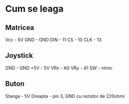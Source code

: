 # Cum se leaga

## Matricea
Vcc - 5V
GND - GND
DIN - 11
CS - 10
CLK - 13

## Joystick
GND - GND
+5V - 5V
VRx - A0
VRy - A1
SW - nimic

## Buton
Stanga - 5V
Dreapta - pin 3, GND cu rezistor de 220ohmi 
